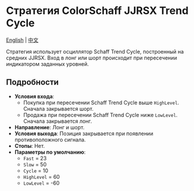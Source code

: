 # Стратегия ColorSchaff JJRSX Trend Cycle
[English](README.md) | [中文](README_cn.md)

Стратегия использует осциллятор Schaff Trend Cycle, построенный на средних JJRSX. Вход в лонг или шорт происходит при пересечении индикатором заданных уровней.

## Подробности

- **Условия входа**:
  - Покупка при пересечении Schaff Trend Cycle выше `HighLevel`. Сначала закрывается шорт.
  - Продажа при пересечении Schaff Trend Cycle ниже `LowLevel`. Сначала закрывается лонг.
- **Направление**: Лонг и шорт.
- **Условия выхода**: Позиция закрывается при появлении противоположного сигнала.
- **Стопы**: Нет.
- **Параметры по умолчанию**:
  - `Fast` = 23
  - `Slow` = 50
  - `Cycle` = 10
  - `HighLevel` = 60
  - `LowLevel` = -60
